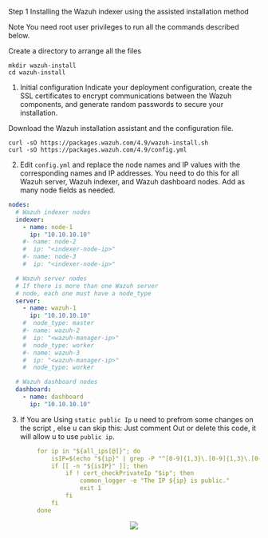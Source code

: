 Step 1 Installing the Wazuh indexer using the assisted installation method

Note You need root user privileges to run all the commands described below.

Create a directory to arrange all the files
```
mkdir wazuh-install
cd wazuh-install
```
1. Initial configuration
Indicate your deployment configuration, create the SSL certificates to encrypt communications between the Wazuh components, and generate random passwords to secure your installation.

Download the Wazuh installation assistant and the configuration file.
```
curl -sO https://packages.wazuh.com/4.9/wazuh-install.sh
curl -sO https://packages.wazuh.com/4.9/config.yml
```
2. Edit `config.yml` and replace the node names and IP values with the corresponding names and IP addresses. You need to do this for all Wazuh server, Wazuh indexer, and Wazuh dashboard nodes. Add as many node fields as needed.
```yml
nodes:
  # Wazuh indexer nodes
  indexer:
    - name: node-1
      ip: "10.10.10.10"
    #- name: node-2
    #  ip: "<indexer-node-ip>"
    #- name: node-3
    #  ip: "<indexer-node-ip>"

  # Wazuh server nodes
  # If there is more than one Wazuh server
  # node, each one must have a node_type
  server:
    - name: wazuh-1
      ip: "10.10.10.10"
    #  node_type: master
    #- name: wazuh-2
    #  ip: "<wazuh-manager-ip>"
    #  node_type: worker
    #- name: wazuh-3
    #  ip: "<wazuh-manager-ip>"
    #  node_type: worker

  # Wazuh dashboard nodes
  dashboard:
    - name: dashboard
      ip: "10.10.10.10"
```
3. If You are Using `static public Ip` u need to prefrom some changes on the script , else u can skip this:
Just comment Out or delete this code, it will allow u to use `public ip`.
```yml
        for ip in "${all_ips[@]}"; do
            isIP=$(echo "${ip}" | grep -P "^[0-9]{1,3}\.[0-9]{1,3}\.[0-9]{1,3}\.[0-9]{1,3}$")
            if [[ -n "${isIP}" ]]; then
                if ! cert_checkPrivateIp "$ip"; then
                    common_logger -e "The IP ${ip} is public."
                    exit 1
                fi
            fi
        done
```
<div align="center">
  <img src="https://github.com/user-attachments/assets/84040969-831b-414e-8843-5b35dad2308a"></img>
</div>
